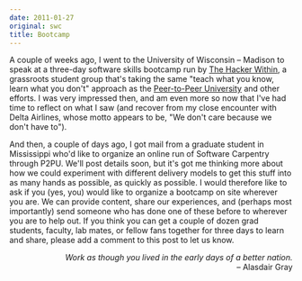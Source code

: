 ```yaml
---
date: 2011-01-27
original: swc
title: Bootcamp
---
```

<p>A couple of weeks ago, I went to the University of Wisconsin – Madison to speak at a three-day software skills bootcamp run by <a href="http://hackerwithin.org/thw/">The Hacker Within</a>, a grassroots student group that's taking the same "teach what you know, learn what you don't" approach as the <a href="http://p2pu.org/">Peer-to-Peer University</a> and other efforts. I was very impressed then, and am even more so now that I've had time to reflect on what I saw (and recover from my close encounter with Delta Airlines, whose motto appears to be, "We don't care because we don't have to").</p>
<p>And then, a couple of days ago, I got mail from a graduate student in Mississippi who'd like to organize an online run of Software Carpentry through P2PU. We'll post details soon, but it's got me thinking more about how we could experiment with different delivery models to get this stuff into as many hands as possible, as quickly as possible. I would therefore like to ask if you (yes, you) would like to organize a bootcamp on site wherever you are. We can provide content, share our experiences, and (perhaps most importantly) send someone who has done one of these before to wherever you are to help out.  If you think you can get a couple of dozen grad students, faculty, lab mates, or fellow fans together for three days to learn and share, please add a comment to this post to let us know.</p>
<p style="text-align: right;"><em>Work as though you lived in the early days of a better nation.</em><br />
– Alasdair Gray</p>
